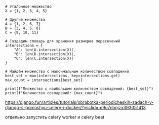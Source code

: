 ```
# Эталонное множество
X = {1, 2, 3, 4, 5}

# Другие множества
A = {1, 2, 6, 7}
B = {3, 4, 5, 8}
C = {9, 10, 11}

# Создадим словарь для хранения размеров пересечений
intersections = {
    "A": len(A.intersection(X)),
    "B": len(B.intersection(X)),
    "C": len(C.intersection(X))
}

# Найдём множество с максимальным количеством совпадений
best_set = max(intersections, key=intersections.get)
max_count = intersections[best_set]

print(f"Множество с наибольшим количеством совпадений: {best_set}")
print(f"Количество совпадений: {max_count}")
```
https://django.fun/articles/tutorials/obrabotka-periodicheskih-zadach-v-django-s-pomoshyu-celery-i-docker/?ysclid=m9u7nbpjzx393051413       


отдельно запустить celery worker и  celery beat

